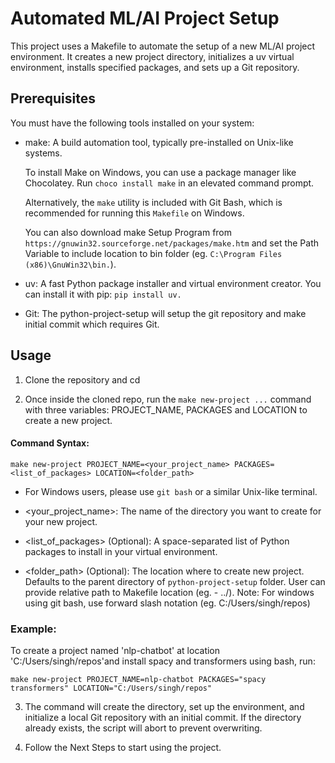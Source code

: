 # Automated ML/AI Project Setup

This project uses a Makefile to automate the setup of a new ML/AI project environment. It creates a new project directory, initializes a uv virtual environment, installs specified packages, and sets up a Git repository.

## Prerequisites

You must have the following tools installed on your system:

- make: A build automation tool, typically pre-installed on Unix-like systems.

  To install Make on Windows, you can use a package manager like Chocolatey. Run `choco install make` in an elevated command prompt.

  Alternatively, the `make` utility is included with Git Bash, which is recommended for running this `Makefile` on Windows.

  You can also download make Setup Program from `https://gnuwin32.sourceforge.net/packages/make.htm` and set the Path Variable to include location to bin folder (eg. `C:\Program Files (x86)\GnuWin32\bin.`).
  
- uv: A fast Python package installer and virtual environment creator. You can install it with pip: `pip install uv.`

- Git: The python-project-setup will setup the git repository and make initial commit which requires Git.
    
## Usage

1. Clone the repository and cd 

2. Once inside the cloned repo, run the `make new-project ...` command with three variables: PROJECT_NAME, PACKAGES and LOCATION to create a new project.

  #### Command Syntax:

  `make new-project PROJECT_NAME=<your_project_name> PACKAGES=<list_of_packages> LOCATION=<folder_path>`

- For Windows users, please use `git bash` or a similar Unix-like terminal.

- <your_project_name>: The name of the directory you want to create for your new project.
    
- <list_of_packages> (Optional): A space-separated list of Python packages to install in your virtual environment.

- <folder_path> (Optional): The location where to create new project. Defaults to the parent directory of `python-project-setup` folder. User can provide relative path to Makefile location (eg. - ../). 
  Note: For windows using git bash, use forward slash notation (eg. C:/Users/singh/repos)

### Example:

To create a project named 'nlp-chatbot' at location 'C:/Users/singh/repos'and install spacy and transformers using bash, run:

  `make new-project PROJECT_NAME=nlp-chatbot PACKAGES="spacy transformers" LOCATION="C:/Users/singh/repos"`
  
3. The command will create the directory, set up the environment, and initialize a local Git repository with an initial commit. If the directory already exists, the script will abort to prevent overwriting.

4. Follow the Next Steps to start using the project.

